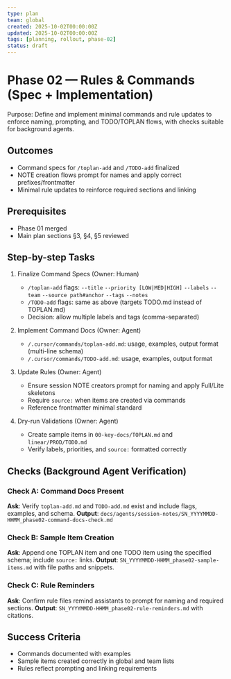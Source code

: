 ```yaml
---
type: plan
team: global
created: 2025-10-02T00:00:00Z
updated: 2025-10-02T00:00:00Z
tags: [planning, rollout, phase-02]
status: draft
---
```


# Phase 02 — Rules & Commands (Spec + Implementation)

Purpose: Define and implement minimal commands and rule updates to enforce naming, prompting, and TODO/TOPLAN flows, with checks suitable for background agents.

## Outcomes

- Command specs for `/toplan-add` and `/TODO-add` finalized
- NOTE creation flows prompt for names and apply correct prefixes/frontmatter
- Minimal rule updates to reinforce required sections and linking

## Prerequisites

- Phase 01 merged
- Main plan sections §3, §4, §5 reviewed

## Step-by-step Tasks

1. Finalize Command Specs (Owner: Human)

   - `/toplan-add` flags: `--title` `--priority [LOW|MED|HIGH]` `--labels` `--team` `--source path#anchor` `--tags` `--notes`
   - `/TODO-add` flags: same as above (targets TODO.md instead of TOPLAN.md)
   - Decision: allow multiple labels and tags (comma-separated)

2. Implement Command Docs (Owner: Agent)

   - `/.cursor/commands/toplan-add.md`: usage, examples, output format (multi-line schema)
   - `/.cursor/commands/TODO-add.md`: usage, examples, output format

3. Update Rules (Owner: Agent)

   - Ensure session NOTE creators prompt for naming and apply Full/Lite skeletons
   - Require `source:` when items are created via commands
   - Reference frontmatter minimal standard

4. Dry-run Validations (Owner: Agent)
   - Create sample items in `00-key-docs/TOPLAN.md` and `linear/PROD/TODO.md`
   - Verify labels, priorities, and `source:` formatted correctly

## Checks (Background Agent Verification)

### Check A: Command Docs Present

**Ask**: Verify `toplan-add.md` and `TODO-add.md` exist and include flags, examples, and schema.
**Output**: `docs/agents/session-notes/SN_YYYYMMDD-HHMM_phase02-command-docs-check.md`

### Check B: Sample Item Creation

**Ask**: Append one TOPLAN item and one TODO item using the specified schema; include `source:` links.
**Output**: `SN_YYYYMMDD-HHMM_phase02-sample-items.md` with file paths and snippets.

### Check C: Rule Reminders

**Ask**: Confirm rule files remind assistants to prompt for naming and required sections.
**Output**: `SN_YYYYMMDD-HHMM_phase02-rule-reminders.md` with citations.

## Success Criteria

- Commands documented with examples
- Sample items created correctly in global and team lists
- Rules reflect prompting and linking requirements

